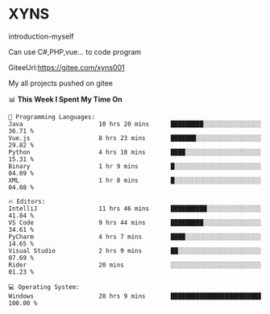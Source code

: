 # XYNS
introduction-myself

Can use C#,PHP,vue... to code program

GiteeUrl:https://gitee.com/xyns001

My all projects pushed on gitee

<!--START_SECTION:waka-->
📊 **This Week I Spent My Time On** 

```text
💬 Programming Languages: 
Java                     10 hrs 20 mins      █████████░░░░░░░░░░░░░░░░   36.71 % 
Vue.js                   8 hrs 23 mins       ███████░░░░░░░░░░░░░░░░░░   29.82 % 
Python                   4 hrs 18 mins       ████░░░░░░░░░░░░░░░░░░░░░   15.31 % 
Binary                   1 hr 9 mins         █░░░░░░░░░░░░░░░░░░░░░░░░   04.09 % 
XML                      1 hr 8 mins         █░░░░░░░░░░░░░░░░░░░░░░░░   04.08 % 

🔥 Editors: 
IntelliJ                 11 hrs 46 mins      ██████████░░░░░░░░░░░░░░░   41.84 % 
VS Code                  9 hrs 44 mins       █████████░░░░░░░░░░░░░░░░   34.61 % 
PyCharm                  4 hrs 7 mins        ████░░░░░░░░░░░░░░░░░░░░░   14.65 % 
Visual Studio            2 hrs 9 mins        ██░░░░░░░░░░░░░░░░░░░░░░░   07.69 % 
Rider                    20 mins             ░░░░░░░░░░░░░░░░░░░░░░░░░   01.23 % 

💻 Operating System: 
Windows                  28 hrs 9 mins       █████████████████████████   100.00 % 
```


<!--END_SECTION:waka-->
